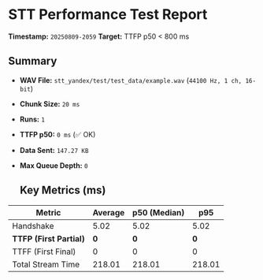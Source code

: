 # STT Performance Test Report
   
   **Timestamp:** `20250809-2059`
   **Target:** TTFP p50 < 800 ms
   
   ## Summary
- **WAV File:** `stt_yandex/test/test_data/example.wav` (`44100 Hz, 1 ch, 16-bit`)
- **Chunk Size:** `20 ms`
- **Runs:** `1`
- **TTFP p50:** `0 ms` (✅ OK)
- **Data Sent:** `147.27 KB`
- **Max Queue Depth:** `0`
   
   ## Key Metrics (ms)
| Metric         | Average | p50 (Median) | p95          |
|----------------|---------|--------------|--------------|
| Handshake      | 5.02 | 5.02 | 5.02 |
| **TTFP (First Partial)** | **0** | **0** | **0** |
| TTFF (First Final) | 0 | 0 | 0 |
| Total Stream Time| 218.01 | 218.01 | 218.01 |

